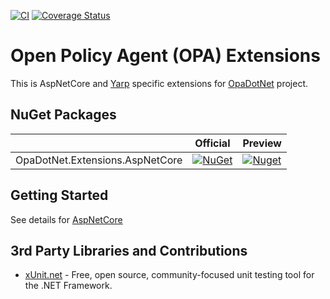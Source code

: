 ﻿[![CI](https://github.com/me-viper/OpaDotNet.Extensions/actions/workflows/ci.yml/badge.svg)](https://github.com/me-viper/OpaDotNet.Extensions/actions/workflows/ci.yml)
[![Coverage Status](https://coveralls.io/repos/github/me-viper/OpaDotNet.Extensions/badge.svg?branch=develop)](https://coveralls.io/github/me-viper/OpaDotNet.Extensions?branch=develop)

# Open Policy Agent (OPA) Extensions

This is AspNetCore and [Yarp](https://github.com/microsoft/reverse-proxy) specific extensions
for [OpaDotNet](https://github.com/me-viper/OpaDotNet) project.

## NuGet Packages

|                                 | Official                                                                                                                                        | Preview                                                                                                                                            |
|---------------------------------|-------------------------------------------------------------------------------------------------------------------------------------------------|----------------------------------------------------------------------------------------------------------------------------------------------------|
| OpaDotNet.Extensions.AspNetCore | [![NuGet](https://img.shields.io/nuget/v/OpaDotNet.Extensions.AspNetCore.svg)](https://www.nuget.org/packages/OpaDotNet.Extensions.AspNetCore/) | [![Nuget](https://img.shields.io/nuget/vpre/OpaDotNet.Extensions.AspNetCore.svg)](https://www.nuget.org/packages/OpaDotNet.Extensions.AspNetCore/) |

## Getting Started

See details for [AspNetCore](./src/OpaDotNet.Extensions.AspNetCore/README.md)

## 3rd Party Libraries and Contributions

* [xUnit.net](https://xunit.net/) - Free, open source, community-focused unit testing tool for the .NET Framework.
